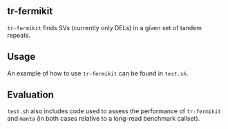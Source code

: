 ## tr-fermikit 

`tr-fermikit` finds SVs (currently only DELs) in a given set of tandem repeats. 

## Usage

An example of how to use `tr-fermikit` can be found in `test.sh`. 

## Evaluation 

`test.sh` also includes code used to assess the performance of `tr-fermikit` 
and `manta` (in both cases relative to a long-read benchmark callset).

